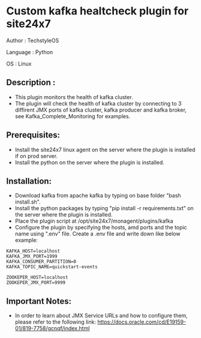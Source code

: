 # Custom kafka healtcheck plugin for site24x7
Author : TechstyleOS

Language : Python

OS : Linux

## Description :
* This plugin monitors the health of kafka cluster. 
* The plugin will check the health of kafka cluster by connecting to 3 diffirent JMX ports of kafka cluster, kafka producer and kafka broker, see Kafka_Complete_Monitoring for examples.

## Prerequisites:
* Install the site24x7 linux agent on the server where the plugin is installed if on prod server.
* Install the python on the server where the plugin is installed.

## Installation:
* Download kafka from apache kafka by typing on base folder "bash install.sh".
* Install the python packages by typing "pip install -r requirements.txt" on the server where the plugin is installed.
* Place the plugin script at /opt/site24x7/monagent/plugins/kafka
* Configure the plugin by specifying the hosts, amd ports and the topic name using ".env" file. Create a .env file and write down like below example:
```
KAFKA_HOST=localhost
KAFKA_JMX_PORT=1999
KAFKA_CONSUMER_PARTITION=0
KAFKA_TOPIC_NAME=quickstart-events

ZOOKEPER_HOST=localhost
ZOOKEPER_JMX_PORT=9999
```

## Important Notes:
* In order to learn about JMX Service URLs and how to configure them, please refer to the following link: https://docs.oracle.com/cd/E19159-01/819-7758/gcnqf/index.html